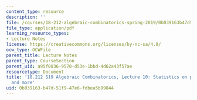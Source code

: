 ```yaml
---
content_type: resource
description: ''
file: /courses/18-212-algebraic-combinatorics-spring-2019/0b039163b47d51f947e6fdbea5b99844_MIT18_212S19_lec10.pdf
file_type: application/pdf
learning_resource_types:
- Lecture Notes
license: https://creativecommons.org/licenses/by-nc-sa/4.0/
ocw_type: OCWFile
parent_title: Lecture Notes
parent_type: CourseSection
parent_uid: a95f0836-9570-d53e-1bbd-4d62a43f57ae
resourcetype: Document
title: '18.212 S19 Algebraic Combinatorics, Lecture 10: Statistics on permutations
  and more'
uid: 0b039163-b47d-51f9-47e6-fdbea5b99844
---
```

